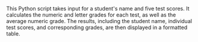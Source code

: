 This Python script takes input for a student's name and five test scores. It calculates the numeric and letter grades for each test, as well as the average numeric grade. The results, including the student name, individual test scores, and corresponding grades, are then displayed in a formatted table.
